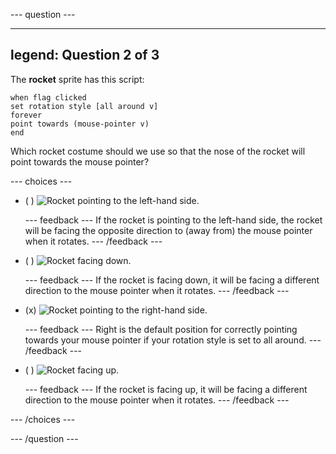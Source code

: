 --- question ---

---
legend: Question 2 of 3
---

The **rocket** sprite has this script:

```blocks3
when flag clicked
set rotation style [all around v]
forever
point towards (mouse-pointer v)
end
```

Which rocket costume should we use so that the nose of the rocket will point towards the mouse pointer?

--- choices ---

- ( ) ![Rocket pointing to the left-hand side.](images/rocket_left.png)

  --- feedback ---
If the rocket is pointing to the left-hand side, the rocket will be facing the opposite direction to (away from) the mouse pointer when it rotates.
  --- /feedback ---

- ( ) ![Rocket facing down.](images/rocket_down.png)

  --- feedback ---
If the rocket is facing down, it will be facing a different direction to the mouse pointer when it rotates.
  --- /feedback ---

- (x) ![Rocket pointing to the right-hand side.](images/rocket_right.png)

  --- feedback ---
Right is the default position for correctly pointing towards your mouse pointer if your rotation style is set to all around.
  --- /feedback ---

- ( ) ![Rocket facing up.](images/rocket_up.png)

  --- feedback ---
If the rocket is facing up, it will be facing a different direction to the mouse pointer when it rotates.
  --- /feedback ---
  
--- /choices ---

--- /question ---
